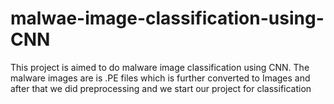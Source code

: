 # malwae-image-classification-using-CNN
This project is aimed to do malware image classification using CNN. The malware images are is .PE files which is further converted to Images and after that we did preprocessing and we start our project for classification
